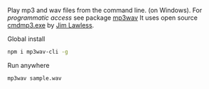Play mp3 and wav files from the command line. (on Windows). For _programmatic access_ see package [mp3wav](https://www.npmjs.com/package/mp3wav)
It uses open source [cmdmp3.exe](https://github.com/jimlawless/cmdmp3) by [Jim Lawless](https://lawlessguy.wordpress.com/2015/06/27/update-to-a-command-line-mp3-player-for-windows/).

Global install
```bash
npm i mp3wav-cli -g
``` 

Run anywhere
```bash
mp3wav sample.wav
``` 